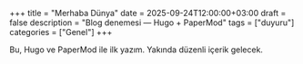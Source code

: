 +++
title = "Merhaba Dünya"
date = 2025-09-24T12:00:00+03:00
draft = false
description = "Blog denemesi — Hugo + PaperMod"
tags = ["duyuru"]
categories = ["Genel"]
+++

Bu, Hugo ve PaperMod ile ilk yazım. Yakında düzenli içerik gelecek.
